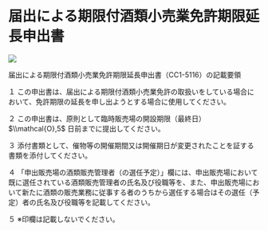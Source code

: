 # 届出による期限付酒類小売業免許期限延長申出書

![](https://www.nta.go.jp/tmp/4435321b-2689-47d2-8d05-1c98d9dd9ae2/images/f4d1261c765a697d5b11511959906c00a985bedf35ff631072a024e0fb5b6d64.jpg)

届出による期限付酒類小売業免許期限延長申出書（CC1-5116）の記載要領

１ この申出書は、届出による期限付酒類小売業免許の取扱いをしている場合において、免許期限の延長を申し出ようとする場合に使用してください。

２ この申出書は、原則として臨時販売場の開設期限（最終日） $\\mathcal{O},5$ 日前までに提出してください。

３ 添付書類として、催物等の開催期間又は開催期日が変更されたことを証する書類を添付してください。

４ 「申出販売場の酒類販売管理者（の選任予定）」欄には、申出販売場において既に選任されている酒類販売管理者の氏名及び役職等を、また、申出販売場において新たに酒類の販売業務に従事する者のうちから選任する場合はその選任（予定）者の氏名及び役職等を記載してください。

５ ※印欄は記載しないでください。